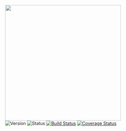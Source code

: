 <img src="https://gist.githubusercontent.com/zgoethel/f136b1848cbd675ce9b64b0c05fd4ac7/raw/6b1f81eda4e6d517fc10db71fc5df7f96d1a9aed/mycelium-readme.svg?sanitize=true" width="370px" /><br/>![Version](https://img.shields.io/badge/version-1.0.0-green.svg) ![Status](https://img.shields.io/badge/status-alpha-orange.svg)  [![Build Status](https://travis-ci.com/zgoethel/mycelium.svg?branch=master)](https://travis-ci.com/zgoethel/mycelium) [![Coverage Status](https://coveralls.io/repos/github/zgoethel/mycelium/badge.svg?branch=master)](https://coveralls.io/github/zgoethel/mycelium?branch=master)

